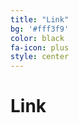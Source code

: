 ```yaml
---
title: "Link"
bg: '#fff3f9'
color: black
fa-icon: plus
style: center
---
```


# Link


<span class="more-icons">
<a href="https://www.linkedin.com/in/just4jin/"><i class="fa fa-linkedin fa-3x"></i></a>
<a href="https://github.com/just4jin/"><i class="fa fa-github fa-3x"></i></a>
<a href="http://www.slideshare.net/JinLi14"><i class="fa fa-slideshare fa-3x"></i></a>
<a href="https://www.facebook.com/li.jin.332"><i class="fa fa-facebook-square fa-3x"></i></a>
</span>

